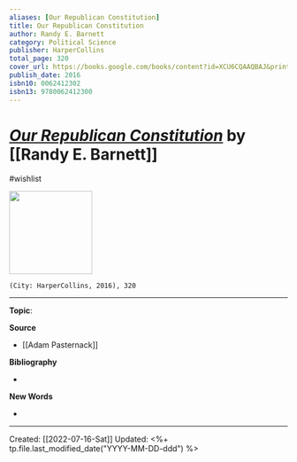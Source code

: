 ```yaml
---
aliases: [Our Republican Constitution]
title: Our Republican Constitution
author: Randy E. Barnett
category: Political Science
publisher: HarperCollins
total_page: 320
cover_url: https://books.google.com/books/content?id=XCU6CQAAQBAJ&printsec=frontcover&img=1&zoom=1&edge=curl&source=gbs_api
publish_date: 2016
isbn10: 0062412302
isbn13: 9780062412300
---
```

# *[Our Republican Constitution]()* by [[Randy E. Barnett]]
#wishlist

<img src="https://books.google.com/books/content?id=XCU6CQAAQBAJ&printsec=frontcover&img=1&zoom=1&edge=curl&source=gbs_api" width=150>

`(City: HarperCollins, 2016), 320`


--- 
**Topic**: 

**Source**
- [[Adam Pasternack]]


**Bibliography**

- 

**New Words**

- 

---
Created: [[2022-07-16-Sat]]
Updated: <%+ tp.file.last_modified_date("YYYY-MM-DD-ddd") %>

